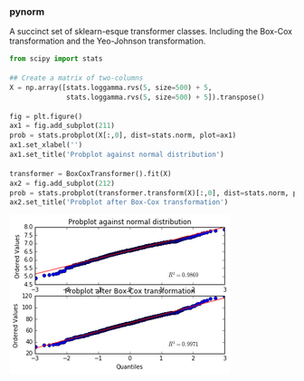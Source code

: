 ### pynorm

A succinct set of sklearn-esque transformer classes. Including the Box-Cox transformation and the Yeo-Johnson transformation.

```python
from scipy import stats

## Create a matrix of two-columns
X = np.array([stats.loggamma.rvs(5, size=500) + 5,
              stats.loggamma.rvs(5, size=500) + 5]).transpose()

fig = plt.figure()
ax1 = fig.add_subplot(211)
prob = stats.probplot(X[:,0], dist=stats.norm, plot=ax1)
ax1.set_xlabel('')
ax1.set_title('Probplot against normal distribution')

transformer = BoxCoxTransformer().fit(X)
ax2 = fig.add_subplot(212)
prob = stats.probplot(transformer.transform(X)[:,0], dist=stats.norm, plot=ax2)
ax2.set_title('Probplot after Box-Cox transformation')
```

![Transformed vs. Non-transformed](img/ex1.png)
